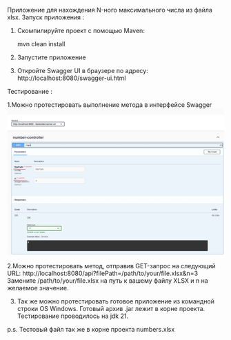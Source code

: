 Приложение для нахождения N-ного максимального числа из файла xlsx.
Запуск приложения :
1. Скомпилируйте проект с помощью Maven:

   mvn clean install

2. Запустите приложение
3. Откройте Swagger UI в браузере по адресу: http://localhost:8080/swagger-ui.html

Тестирование :

1.Можно протестировать выполнение метода в интерфейсе Swagger
![ScreenShot](img.JPG)

2.Можно протестировать метод, отправив GET-запрос на следующий URL:
http://localhost:8080/api?filePath=/path/to/your/file.xlsx&n=3
Замените /path/to/your/file.xlsx на путь к вашему файлу XLSX и n на желаемое значение.

3. Так же можно протестировать готовое приложение из командной строки OS Windows.
Готовый архив .jar лежит в корне проекта. Тестирование проводилось на jdk 21.

p.s. Тестовый файл так же в корне проекта numbers.xlsx
   
   
